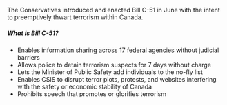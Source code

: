 The Conservatives introduced and enacted Bill C-51 in June with the intent to preemptively thwart terrorism within Canada.

##### What is Bill C-51?
- Enables information sharing across 17 federal agencies without judicial barriers
- Allows police to detain terrorism suspects for 7 days without charge
- Lets the Minister of Public Safety add individuals to the no-fly list
- Enables CSIS to disrupt terror plots, protests, and websites interfering with the safety or economic stability of Canada
- Prohibits speech that promotes or glorifies terrorism